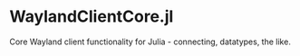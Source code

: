 # WaylandClientCore.jl
Core Wayland client functionality for Julia - connecting, datatypes, the like.
